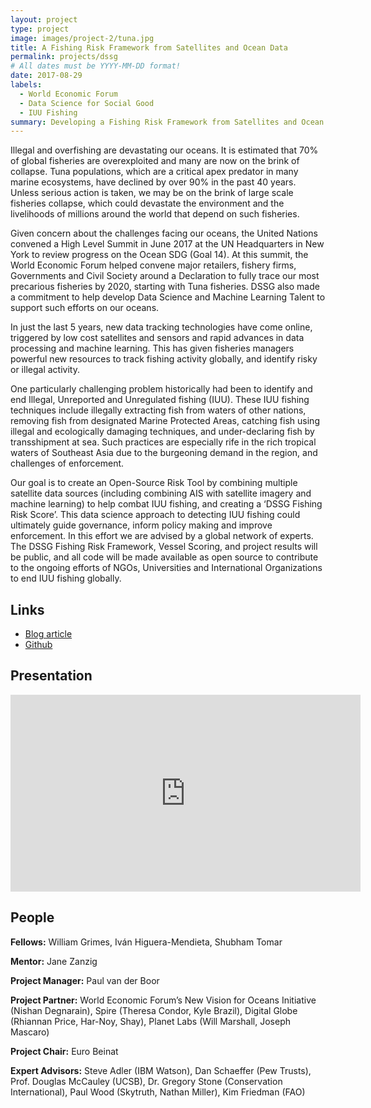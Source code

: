 ```yaml
---
layout: project
type: project
image: images/project-2/tuna.jpg
title: A Fishing Risk Framework from Satellites and Ocean Data
permalink: projects/dssg
# All dates must be YYYY-MM-DD format!
date: 2017-08-29
labels:
  - World Economic Forum
  - Data Science for Social Good
  - IUU Fishing
summary: Developing a Fishing Risk Framework from Satellites and Ocean Data. 
---
```


Illegal and overfishing are devastating our oceans. It is estimated that 70% of global fisheries are overexploited and many are now on the brink of collapse. Tuna populations, which are a critical apex predator in many marine ecosystems, have declined by over 90% in the past 40 years. Unless serious action is taken, we may be on the brink of large scale fisheries collapse, which could devastate the environment and the livelihoods of millions around the world that depend on such fisheries.

Given concern about the challenges facing our oceans, the United Nations convened a High Level Summit in June 2017 at the UN Headquarters in New York to review progress on the Ocean SDG (Goal 14). At this summit, the World Economic Forum helped convene major retailers, fishery firms, Governments and Civil Society around a Declaration to fully trace our most precarious fisheries by 2020, starting with Tuna fisheries. DSSG also made a commitment to help develop Data Science and Machine Learning Talent to support such efforts on our oceans.

In just the last 5 years, new data tracking technologies have come online, triggered by low cost satellites and sensors and rapid advances in data processing and machine learning. This has given fisheries managers powerful new resources to track fishing activity globally, and identify risky or illegal activity.

One particularly challenging problem historically had been to identify and end Illegal, Unreported and Unregulated fishing (IUU). These IUU fishing techniques include illegally extracting fish from waters of other nations, removing fish from designated Marine Protected Areas, catching fish using illegal and ecologically damaging techniques, and under-declaring fish by transshipment at sea. Such practices are especially rife in the rich tropical waters of Southeast Asia due to the burgeoning demand in the region, and challenges of enforcement.

Our goal is to create an Open-Source Risk Tool by combining multiple satellite data sources (including combining AIS with satellite imagery and machine learning) to help combat IUU fishing, and creating a ‘DSSG Fishing Risk Score’. This data science approach to detecting IUU fishing could ultimately guide governance, inform policy making and improve enforcement. In this effort we are advised by a global network of experts. The DSSG Fishing Risk Framework, Vessel Scoring, and project results will be public, and all code will be made available as open source to contribute to the ongoing efforts of NGOs, Universities and International Organizations to end IUU fishing globally.

## Links
* [Blog article](https://dssg.uchicago.edu/project/fishingriskframework/)
* [Github](https://github.com/DSSG2017/wef_oceans)

## Presentation
<div align="center">
<iframe title="YouTube video player" class="youtube-player" type="text/html" 
width="560" height="315" src="http://www.youtube.com/embed/f4Q858hmZP0"
frameborder="0" allowFullScreen></iframe>
</div>

## People
**Fellows:** William Grimes, Iván Higuera-Mendieta, Shubham Tomar   

**Mentor:** Jane Zanzig 

**Project Manager:** Paul van der Boor 

**Project Partner:** World Economic Forum’s New Vision for Oceans Initiative (Nishan Degnarain), Spire (Theresa Condor, Kyle Brazil), Digital Globe (Rhiannan Price, Har-Noy, Shay), Planet Labs (Will Marshall, Joseph Mascaro)    

**Project Chair:** Euro Beinat

**Expert Advisors:** Steve Adler (IBM Watson), Dan Schaeffer (Pew Trusts), Prof. Douglas McCauley (UCSB), Dr. Gregory Stone (Conservation International), Paul Wood (Skytruth, Nathan Miller), Kim Friedman (FAO)

